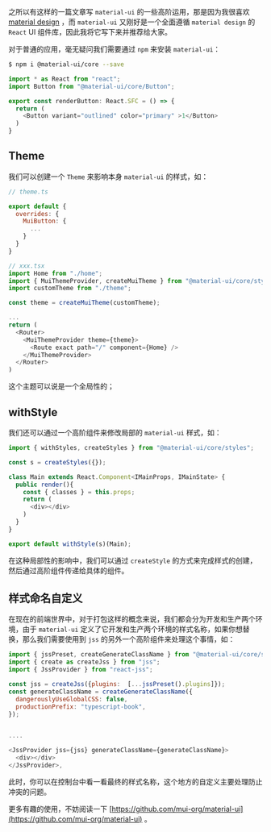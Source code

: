 之所以有这样的一篇文章写 `material-ui` 的一些高阶运用，那是因为我很喜欢 [material design](https://material.io/design/) ，而 `material-ui` 又刚好是一个全面遵循 `material design` 的 `React` UI 组件库，因此我将它写下来并推荐给大家。

对于普通的应用，毫无疑问我们需要通过 `npm` 来安装 `material-ui`：

```bash
$ npm i @material-ui/core --save
```

```javascript
import * as React from "react";
import Button from "@material-ui/core/Button";

export const renderButton: React.SFC = () => {
  return (
    <Button variant="outlined" color="primary" >1</Button>
  )
}
```

## Theme

我们可以创建一个 `Theme` 来影响本身 `material-ui` 的样式，如：

```javascript
// theme.ts

export default {
  overrides: {
    MuiButton: {
      ...
    }
  }
}

// xxx.tsx
import Home from "./home";
import { MuiThemeProvider, createMuiTheme } from "@material-ui/core/styles";
import customTheme from "./theme";

const theme = createMuiTheme(customTheme);

...
return (
  <Router>
    <MuiThemeProvider theme={theme}>
      <Route exact path="/" component={Home} />
    </MuiThemeProvider>
  </Router>
)
```

这个主题可以说是一个全局性的；

## withStyle

我们还可以通过一个高阶组件来修改局部的 `material-ui` 样式，如：

```javascript
import { withStyles, createStyles } from "@material-ui/core/styles";

const s = createStyles({});

class Main extends React.Component<IMainProps, IMainState> {
  public render(){
    const { classes } = this.props;
    return (
      <div></div>
    )
  }
}

export default withStyle(s)(Main);
```

在这种局部性的影响中，我们可以通过 `createStyle` 的方式来完成样式的创建，然后通过高阶组件传递给具体的组件。

## 样式命名自定义

在现在的前端世界中，对于打包这样的概念来说，我们都会分为开发和生产两个环境，由于 `material-ui` 定义了它开发和生产两个环境的样式名称，如果你想替换，那么我们需要使用到 `jss` 的另外一个高阶组件来处理这个事情，如：

```javascript
import { jssPreset, createGenerateClassName } from "@material-ui/core/styles";
import { create as createJss } from "jss";
import { JssProvider } from "react-jss";

const jss = createJss({plugins:  [...jssPreset().plugins]});
const generateClassName = createGenerateClassName({
  dangerouslyUseGlobalCSS: false,
  productionPrefix: "typescript-book",
});


....

<JssProvider jss={jss} generateClassName={generateClassName}>
  <div></div>
</JssProvider>,
```

此时，你可以在控制台中看一看最终的样式名称，这个地方的自定义主要处理防止冲突的问题。

更多有趣的使用，不妨阅读一下 [https://github.com/mui-org/material-ui](https://github.com/mui-org/material-ui) 。